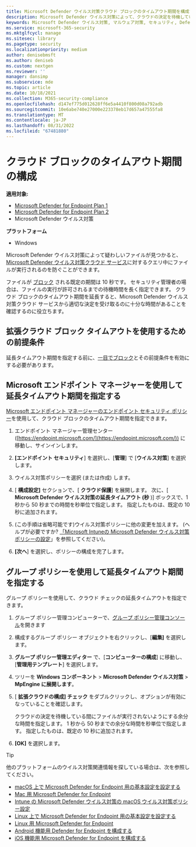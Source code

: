 ```yaml
---
title: Microsoft Defender ウイルス対策クラウド ブロックのタイムアウト期間を構成する
description: Microsoft Defender ウイルス対策によって、クラウドの決定を待機している間にファイルの実行がブロックされる時間を構成できます。
keywords: Microsoft Defender ウイルス対策, マルウェア対策, セキュリティ, Defender, クラウド, タイムアウト, ブロック, ピリオド, 秒
ms.service: microsoft-365-security
ms.mktglfcycl: manage
ms.sitesec: library
ms.pagetype: security
ms.localizationpriority: medium
author: denisebmsft
ms.author: deniseb
ms.custom: nextgen
ms.reviewer: ''
manager: dansimp
ms.subservice: mde
ms.topic: article
ms.date: 10/18/2021
ms.collection: M365-security-compliance
ms.openlocfilehash: d147ef775d012628ff6e5a4410f800d08a792adb
ms.sourcegitcommit: 10e6abe740e27000e223378eb17d657a47555fa8
ms.translationtype: MT
ms.contentlocale: ja-JP
ms.lasthandoff: 08/31/2022
ms.locfileid: "67481880"
---
```

# <a name="configure-the-cloud-block-timeout-period"></a>クラウド ブロックのタイムアウト期間の構成

**適用対象:**
- [Microsoft Defender for Endpoint Plan 1](https://go.microsoft.com/fwlink/p/?linkid=2154037)
- [Microsoft Defender for Endpoint Plan 2](https://go.microsoft.com/fwlink/p/?linkid=2154037)
- Microsoft Defender ウイルス対策

**プラットフォーム**
- Windows

Microsoft Defender ウイルス対策によって疑わしいファイルが見つかると、 [Microsoft Defender ウイルス対策クラウド サービス](cloud-protection-microsoft-defender-antivirus.md)に対するクエリ中にファイルが実行されるのを防ぐことができます。

ファイルが [ブロック](configure-block-at-first-sight-microsoft-defender-antivirus.md) される既定の期間は 10 秒です。 セキュリティ管理者の場合は、ファイルの実行が許可されるまでの待機時間を長く指定できます。 クラウド ブロックのタイムアウト期間を延長すると、Microsoft Defender ウイルス対策クラウド サービスから適切な決定を受け取るのに十分な時間があることを確認するのに役立ちます。

## <a name="prerequisites-to-use-the-extended-cloud-block-timeout"></a>拡張クラウド ブロック タイムアウトを使用するための前提条件

延長タイムアウト期間を指定する前に、[一目でブロック](configure-block-at-first-sight-microsoft-defender-antivirus.md)とその前提条件を有効にする必要があります。

## <a name="specify-the-extended-timeout-period-using-microsoft-endpoint-manager"></a>Microsoft エンドポイント マネージャーを使用して延長タイムアウト期間を指定する

[Microsoft エンドポイント マネージャーのエンドポイント セキュリティ ポリシー](/mem/intune/protect/endpoint-security-policy)を使用して、クラウド ブロックのタイムアウト期間を指定できます。

1. エンドポイント マネージャー管理センター ([https://endpoint.microsoft.com/](https://endpoint.microsoft.com/)) に移動し、サインインします。

2. **[エンドポイント セキュリティ**] を選択し、[**管理**] で [**ウイルス対策**] を選択します。

3. ウイルス対策ポリシーを選択 (または作成) します。

4. [ **構成設定]** セクションで、[ **クラウド保護**] を展開します。 次に、[ **Microsoft Defender ウイルス対策の延長タイムアウト (秒** )] ボックスで、1 秒から 50 秒までの時間を秒単位で指定します。 指定したものは、既定の 10 秒に追加されます。

5. (この手順は省略可能です)ウイルス対策ポリシーに他の変更を加えます。 (ヘルプが必要ですか? [「Microsoft Intuneの Microsoft Defender ウイルス対策ポリシーの設定](/mem/intune/protect/antivirus-microsoft-defender-settings-windows)」を参照してください)。

6. **[次へ**] を選択し、ポリシーの構成を完了します。

## <a name="specify-the-extended-timeout-period-using-group-policy"></a>グループ ポリシーを使用して延長タイムアウト期間を指定する

グループ ポリシーを使用して、クラウド チェックの延長タイムアウトを指定できます。

1. グループ ポリシー管理コンピューターで、[グループ ポリシー管理コンソール](/previous-versions/windows/it-pro/windows-server-2008-R2-and-2008/cc731212(v=ws.11))を開きます

2. 構成するグループ ポリシー オブジェクトを右クリックし、[**編集]** を選択します。

3. **グループ ポリシー管理エディター** で、[**コンピューターの構成**] に移動し、[**管理用テンプレート**] を選択します。

3. ツリーを **Windows コンポーネント** \> **Microsoft Defender ウイルス対策** \> **MpEngine に展開します**。

4. [ **拡張クラウドの構成] チェック** をダブルクリックし、オプションが有効になっていることを確認します。 

   クラウドの決定を待機している間にファイルが実行されないようにする余分な時間を指定します。 1 秒から 50 秒までの余分な時間を秒単位で指定します。 指定したものは、既定の 10 秒に追加されます。

5. **[OK]** を選択します。

> [!TIP]
> 他のプラットフォームのウイルス対策関連情報を探している場合は、次を参照してください。
> - [macOS 上で Microsoft Defender for Endpoint 用の基本設定を設定する](mac-preferences.md)
> - [Mac 用 Microsoft Defender for Endpoint](microsoft-defender-endpoint-mac.md)
> - [Intune の Microsoft Defender ウイルス対策の macOS ウイルス対策ポリシー設定](/mem/intune/protect/antivirus-microsoft-defender-settings-macos)
> - [Linux 上で Microsoft Defender for Endpoint 用の基本設定を設定する](linux-preferences.md)
> - [Linux 用 Microsoft Defender for Endpoint](microsoft-defender-endpoint-linux.md)
> - [Android 機能用 Defender for Endpoint を構成する](android-configure.md)
> - [iOS 機能用 Microsoft Defender for Endpoint を構成する](ios-configure-features.md) 
